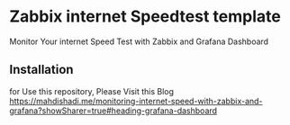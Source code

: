 # Zabbix internet Speedtest template
Monitor Your internet Speed Test with Zabbix and Grafana Dashboard

## Installation
for Use this repository, Please Visit this Blog
https://mahdishadi.me/monitoring-internet-speed-with-zabbix-and-grafana?showSharer=true#heading-grafana-dashboard
